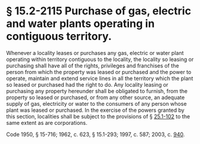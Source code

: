 # § 15.2-2115 Purchase of gas, electric and water plants operating in contiguous territory.

<p>Whenever a locality leases or purchases any gas, electric or water plant operating within territory contiguous to the locality, the locality so leasing or purchasing shall have all of the rights, privileges and franchises of the person from which the property was leased or purchased and the power to operate, maintain and extend service lines in all the territory which the plant so leased or purchased had the right to do. Any locality leasing or purchasing any property hereunder shall be obligated to furnish, from the property so leased or purchased, or from any other source, an adequate supply of gas, electricity or water to the consumers of any person whose plant was leased or purchased. In the exercise of the powers granted by this section, localities shall be subject to the provisions of § <a href='http://law.lis.virginia.gov/vacode/25.1-102/'>25.1-102</a> to the same extent as are corporations.</p><p>Code 1950, § 15-716; 1962, c. 623, § 15.1-293; 1997, c. 587; 2003, c. <a href='http://lis.virginia.gov/cgi-bin/legp604.exe?031+ful+CHAP0940'>940</a>.</p>